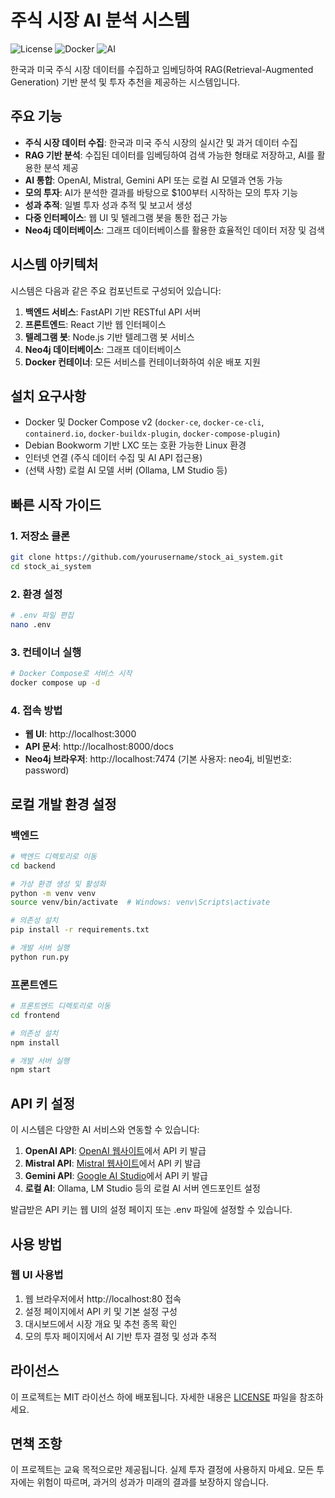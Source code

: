# 주식 시장 AI 분석 시스템

![License](https://img.shields.io/badge/license-MIT-blue.svg)
![Docker](https://img.shields.io/badge/docker-supported-brightgreen.svg)
![AI](https://img.shields.io/badge/AI-powered-orange.svg)

한국과 미국 주식 시장 데이터를 수집하고 임베딩하여 RAG(Retrieval-Augmented Generation) 기반 분석 및 투자 추천을 제공하는 시스템입니다.

## 주요 기능

- **주식 시장 데이터 수집**: 한국과 미국 주식 시장의 실시간 및 과거 데이터 수집
- **RAG 기반 분석**: 수집된 데이터를 임베딩하여 검색 가능한 형태로 저장하고, AI를 활용한 분석 제공
- **AI 통합**: OpenAI, Mistral, Gemini API 또는 로컬 AI 모델과 연동 가능
- **모의 투자**: AI가 분석한 결과를 바탕으로 $100부터 시작하는 모의 투자 기능
- **성과 추적**: 일별 투자 성과 추적 및 보고서 생성
- **다중 인터페이스**: 웹 UI 및 텔레그램 봇을 통한 접근 가능
- **Neo4j 데이터베이스**: 그래프 데이터베이스를 활용한 효율적인 데이터 저장 및 검색

## 시스템 아키텍처

시스템은 다음과 같은 주요 컴포넌트로 구성되어 있습니다:

1. **백엔드 서비스**: FastAPI 기반 RESTful API 서버
2. **프론트엔드**: React 기반 웹 인터페이스
3. **텔레그램 봇**: Node.js 기반 텔레그램 봇 서비스
4. **Neo4j 데이터베이스**: 그래프 데이터베이스
5. **Docker 컨테이너**: 모든 서비스를 컨테이너화하여 쉬운 배포 지원

## 설치 요구사항

- Docker 및 Docker Compose v2 (`docker-ce`, `docker-ce-cli`, `containerd.io`, `docker-buildx-plugin`, `docker-compose-plugin`)
- Debian Bookworm 기반 LXC 또는 호환 가능한 Linux 환경
- 인터넷 연결 (주식 데이터 수집 및 AI API 접근용)
- (선택 사항) 로컬 AI 모델 서버 (Ollama, LM Studio 등)

## 빠른 시작 가이드

### 1. 저장소 클론

```bash
git clone https://github.com/yourusername/stock_ai_system.git
cd stock_ai_system
```

### 2. 환경 설정

```bash
# .env 파일 편집
nano .env
```

### 3. 컨테이너 실행

```bash
# Docker Compose로 서비스 시작
docker compose up -d
```

### 4. 접속 방법

- **웹 UI**: http://localhost:3000
- **API 문서**: http://localhost:8000/docs
- **Neo4j 브라우저**: http://localhost:7474 (기본 사용자: neo4j, 비밀번호: password)

## 로컬 개발 환경 설정

### 백엔드

```bash
# 백엔드 디렉토리로 이동
cd backend

# 가상 환경 생성 및 활성화
python -m venv venv
source venv/bin/activate  # Windows: venv\Scripts\activate

# 의존성 설치
pip install -r requirements.txt

# 개발 서버 실행
python run.py
```

### 프론트엔드

```bash
# 프론트엔드 디렉토리로 이동
cd frontend

# 의존성 설치
npm install

# 개발 서버 실행
npm start
```

## API 키 설정

이 시스템은 다양한 AI 서비스와 연동할 수 있습니다:

1. **OpenAI API**: [OpenAI 웹사이트](https://platform.openai.com/)에서 API 키 발급
2. **Mistral API**: [Mistral 웹사이트](https://mistral.ai/)에서 API 키 발급
3. **Gemini API**: [Google AI Studio](https://makersuite.google.com/)에서 API 키 발급
4. **로컬 AI**: Ollama, LM Studio 등의 로컬 AI 서버 엔드포인트 설정

발급받은 API 키는 웹 UI의 설정 페이지 또는 .env 파일에 설정할 수 있습니다.

## 사용 방법

### 웹 UI 사용법

1. 웹 브라우저에서 http://localhost:80 접속
2. 설정 페이지에서 API 키 및 기본 설정 구성
3. 대시보드에서 시장 개요 및 추천 종목 확인
4. 모의 투자 페이지에서 AI 기반 투자 결정 및 성과 추적





## 라이선스

이 프로젝트는 MIT 라이선스 하에 배포됩니다. 자세한 내용은 [LICENSE](LICENSE) 파일을 참조하세요.

## 면책 조항

이 프로젝트는 교육 목적으로만 제공됩니다. 실제 투자 결정에 사용하지 마세요. 모든 투자에는 위험이 따르며, 과거의 성과가 미래의 결과를 보장하지 않습니다.


